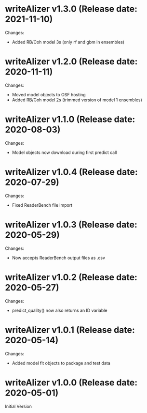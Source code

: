writeAlizer v1.3.0 (Release date: 2021-11-10)
==============
Changes:
* Added RB/Coh model 3s (only rf and gbm in ensembles)

writeAlizer v1.2.0 (Release date: 2020-11-11)
==============
Changes:
* Moved model objects to OSF hosting
* Added RB/Coh model 2s (trimmed version of model 1 ensembles)

writeAlizer v1.1.0 (Release date: 2020-08-03)
==============
Changes:
* Model objects now download during first predict call

writeAlizer v1.0.4 (Release date: 2020-07-29)
==============
Changes:
* Fixed ReaderBench file import

writeAlizer v1.0.3 (Release date: 2020-05-29)
==============
Changes:
* Now accepts ReaderBench output files as .csv

writeAlizer v1.0.2 (Release date: 2020-05-27)
==============
Changes:
* predict_quality() now also returns an ID variable

writeAlizer v1.0.1 (Release date: 2020-05-14)
==============
Changes:
* Added model fit objects to package and test data

writeAlizer v1.0.0 (Release date: 2020-05-01)
==============
Initial Version
